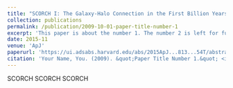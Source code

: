 ```yaml
---
title: "SCORCH I: The Galaxy-Halo Connection in the First Billion Years"
collection: publications
permalink: /publication/2009-10-01-paper-title-number-1
excerpt: 'This paper is about the number 1. The number 2 is left for future work.'
date: 2015-11
venue: 'ApJ'
paperurl: 'https://ui.adsabs.harvard.edu/abs/2015ApJ...813...54T/abstract'
citation: 'Your Name, You. (2009). &quot;Paper Title Number 1.&quot; <i>Journal 1</i>. 1(1).'
---
```

SCORCH SCORCH SCORCH
